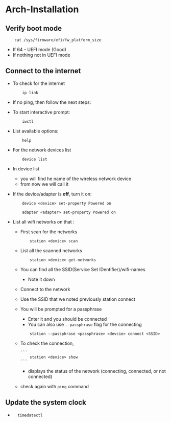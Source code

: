 # Arch-Installation

## Verify boot mode

```
	cat /sys/firmware/efi/fw_platform_size
```

- If 64 - UEFI mode (Good)
- If nothing not in UEFI mode

## Connect to the internet

- To check for the internet
	```
		ip link
	```
- If no ping, then follow the next steps:
- To start interactive prompt:
	```
		iwctl
	```
- List available options:

	```
		help
	```
 
- For the network devices list

	```
		device list
	```
 
- In device list
  - you will find he name of the wireless network device
  - from now we will call it <device>
- If the device/adapter is **off**, turn it on:

	```
		device <device> set-property Powered on
	```

	```
		adapter <adapter> set-property Powered on
	```
 
- List all wifi networks on that <device>:
  - First scan for the networks
  
	```
		station <device> scan
	```
  
  - List all the scanned networks
  
	```
		station <device> get-networks
	```
  
  - You can find all the SSID(Service Set IDentifier)/wifi-names
    - Note it down
  - Connect to the network
  - Use the SSID that we noted previously
    station <device> connect <SSID>
  - You will be prompted for a passphrase
    - Enter it and you should be connected
    - You can also use `--passphrase` flag for the connecting

	```
		station --passphrase <passphrase> <devcie> connect <SSID>
	```
  
  - To check the connection,
    
		```
			station <device> show
		```

	- displays the status of the network (connecting, connected, or not connected)
  - check again with `ping` command

## Update the system clock

- ```
  	timedatectl
	```
